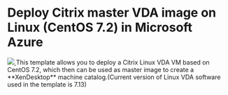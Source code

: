 # Deploy Citrix master VDA image on Linux (CentOS 7.2) in Microsoft Azure 

<a href="https://portal.azure.com/#create/Microsoft.Template/uri/https%3A%2F%2Fraw.githubusercontent.com%2Fcitrix%2FXDLinuxVdaDeploymentTemplate%2Fmaster%2Ftemplate%2Fazuredeploy.json" target="_blank">
    <img src="http://azuredeploy.net/deploybutton.png"/>
</a>
This template allows you to deploy a Citrix Linux VDA VM based on CentOS 7.2, which then can be used as master image to create a **XenDesktop** machine catalog.(Current version of Linux VDA software used in the template is 7.13)
